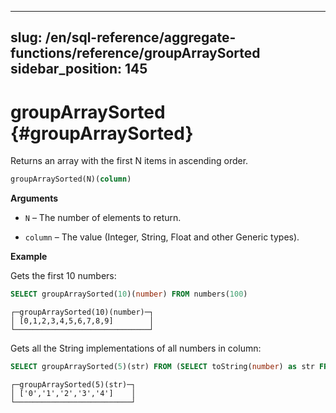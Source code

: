  ---
slug: /en/sql-reference/aggregate-functions/reference/groupArraySorted
sidebar_position: 145
 ---

 # groupArraySorted {#groupArraySorted}

 Returns an array with the first N items in ascending order.

 ``` sql
 groupArraySorted(N)(column)
 ```

 **Arguments**

 -   `N` – The number of elements to return.

 -   `column` – The value (Integer, String, Float and other Generic types).

 **Example**

 Gets the first 10 numbers:

 ``` sql
 SELECT groupArraySorted(10)(number) FROM numbers(100)
 ```

 ``` text
 ┌─groupArraySorted(10)(number)─┐
 │ [0,1,2,3,4,5,6,7,8,9]        │
 └──────────────────────────────┘
 ```


 Gets all the String implementations of all numbers in column:

 ``` sql
SELECT groupArraySorted(5)(str) FROM (SELECT toString(number) as str FROM numbers(5));

 ```

 ``` text
┌─groupArraySorted(5)(str)─┐
│ ['0','1','2','3','4']    │
└──────────────────────────┘
 ```
